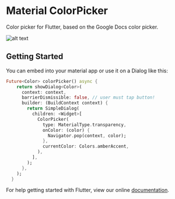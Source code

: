 # Material ColorPicker

Color picker for Flutter, based on the Google Docs color picker.

![alt text](https://raw.githubusercontent.com/long1eu/material_color_picker/master/res/extras/demo.png)

## Getting Started

You can embed into your material app or use it on a Dialog like this:

```dart
Future<Color> colorPicker() async {
    return showDialog<Color>(
      context: context,
      barrierDismissible: false, // user must tap button!
      builder: (BuildContext context) {
        return SimpleDialog(
          children: <Widget>[
            ColorPicker(
              type: MaterialType.transparency,
              onColor: (color) {
                Navigator.pop(context, color);
              },
              currentColor: Colors.amberAccent,
            ),
          ],
        );
      },
    );
  }
```

For help getting started with Flutter, view our online [documentation](http://flutter.io/).
